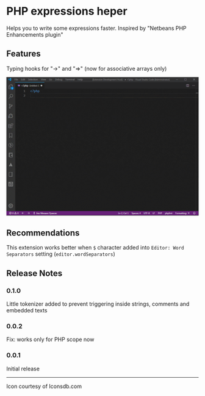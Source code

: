 # PHP expressions heper

Helps you to write some expressions faster. Inspired by "Netbeans PHP Enhancements plugin"

## Features

Typing hooks for "->" and "=>" (now for associative arrays only)

![demo](https://github.com/mikbox74/php-expressions-helper/raw/master/demo.gif)


## Recommendations

This extension works better when `$` character added into `Editor: Word Separators` setting (`editor.wordSeparators`)

## Release Notes

### 0.1.0

Little tokenizer added to prevent triggering inside strings, comments and embedded texts

### 0.0.2

Fix: works only for PHP scope now

### 0.0.1

Initial release

_________________

Icon courtesy of Iconsdb.com